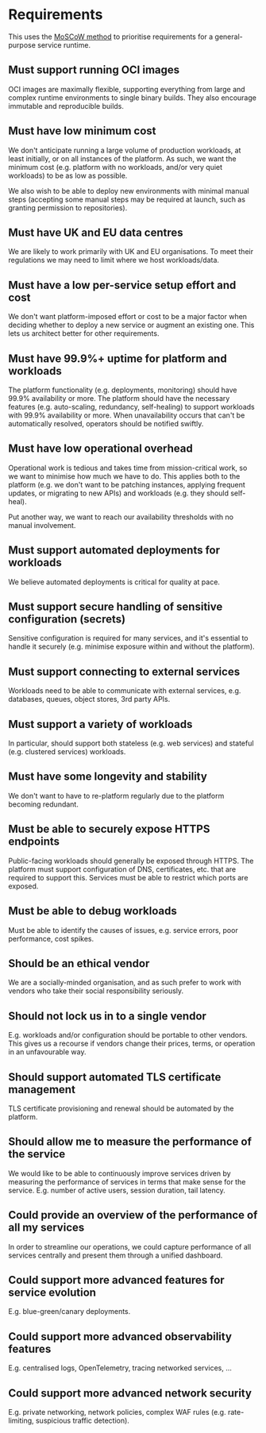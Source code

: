 # Requirements

This uses the [MoSCoW method] to prioritise requirements for a general-purpose service runtime.

[MoSCoW method]: https://en.wikipedia.org/wiki/MoSCoW_method

## Must support running OCI images

OCI images are maximally flexible, supporting everything from large and complex runtime environments to single binary builds.
They also encourage immutable and reproducible builds.

## Must have low minimum cost

We don't anticipate running a large volume of production workloads, at least initially, or on all instances of the platform.
As such, we want the minimum cost (e.g. platform with no workloads, and/or very quiet workloads) to be as low as possible.

We also wish to be able to deploy new environments with minimal manual steps (accepting some manual steps may be required at launch, such as granting permission to repositories).

## Must have UK and EU data centres

We are likely to work primarily with UK and EU organisations.
To meet their regulations we may need to limit where we host workloads/data.

## Must have a low per-service setup effort and cost

We don't want platform-imposed effort or cost to be a major factor when deciding whether to deploy a new service or augment an existing one.
This lets us architect better for other requirements.

## Must have 99.9%+ uptime for platform and workloads

The platform functionality (e.g. deployments, monitoring) should have 99.9% availability or more.
The platform should have the necessary features (e.g. auto-scaling, redundancy, self-healing) to support workloads with 99.9% availability or more.
When unavailability occurs that can't be automatically resolved, operators should be notified swiftly.

## Must have low operational overhead

Operational work is tedious and takes time from mission-critical work, so we want to minimise how much we have to do.
This applies both to the platform (e.g. we don't want to be patching instances, applying frequent updates, or migrating to new APIs) and workloads (e.g. they should self-heal).

Put another way, we want to reach our availability thresholds with no manual involvement.

## Must support automated deployments for workloads

We believe automated deployments is critical for quality at pace.

## Must support secure handling of sensitive configuration (secrets)

Sensitive configuration is required for many services, and it's essential to handle it securely (e.g. minimise exposure within and without the platform).

## Must support connecting to external services

Workloads need to be able to communicate with external services, e.g. databases, queues, object stores, 3rd party APIs.

## Must support a variety of workloads

In particular, should support both stateless (e.g. web services) and stateful (e.g. clustered services) workloads.

## Must have some longevity and stability

We don't want to have to re-platform regularly due to the platform becoming redundant.

## Must be able to securely expose HTTPS endpoints

Public-facing workloads should generally be exposed through HTTPS.
The platform must support configuration of DNS, certificates, etc. that are required to support this.
Services must be able to restrict which ports are exposed.

## Must be able to debug workloads

Must be able to identify the causes of issues, e.g. service errors, poor performance, cost spikes.

## Should be an ethical vendor

We are a socially-minded organisation, and as such prefer to work with vendors who take their social responsibility seriously.

## Should not lock us in to a single vendor

E.g. workloads and/or configuration should be portable to other vendors.
This gives us a recourse if vendors change their prices, terms, or operation in an unfavourable way.

## Should support automated TLS certificate management

TLS certificate provisioning and renewal should be automated by the platform.

## Should allow me to measure the performance of the service

We would like to be able to continuously improve services driven by measuring the performance of services in terms that make sense for the service.
E.g. number of active users, session duration, tail latency.

## Could provide an overview of the performance of all my services

In order to streamline our operations, we could capture performance of all services centrally and present them through a unified dashboard.

## Could support more advanced features for service evolution

E.g. blue-green/canary deployments.

## Could support more advanced observability features

E.g. centralised logs, OpenTelemetry, tracing networked services, ...

## Could support more advanced network security

E.g. private networking, network policies, complex WAF rules (e.g. rate-limiting, suspicious traffic detection).
